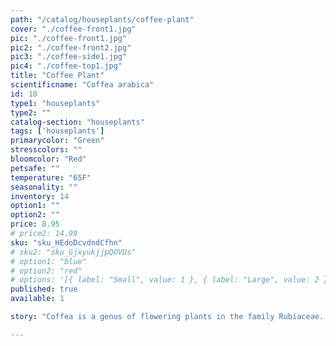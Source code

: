 ```yaml
---
path: "/catalog/houseplants/coffee-plant"
cover: "./coffee-front1.jpg"
pic: "./coffee-front1.jpg"
pic2: "./coffee-front2.jpg"
pic3: "./coffee-side1.jpg"
pic4: "./coffee-top1.jpg"
title: "Coffee Plant"
scientificname: "Coffea arabica"
id: 10 
type1: "houseplants"
type2: ""
catalog-section: "houseplants"
tags: ['houseplants']
primarycolor: "Green"
stresscolors: ""
bloomcolor: "Red"
petsafe: ""
temperature: "65F"
seasonality: ""
inventory: 14
option1: ""
option2: ""
price: 8.95
# price2: 14.99
sku: "sku_HEdoDcvdndCfhn"
# sku2: "sku_GjxyukjjpQOVDs"
# option1: "blue"
# option2: "red"
# options: '[{ label: "Small", value: 1 }, { label: "Large", value: 2 }]'
published: true
available: 1

story: "Coffea is a genus of flowering plants in the family Rubiaceae. Coffea species are shrubs or small trees native to tropical and southern Africa and tropical Asia. The seeds of some species, called coffee beans, are used to flavor various beverages and products."

---
```

